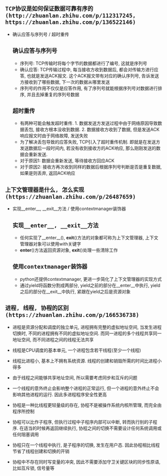 ## **`TCP协议是如何保证数据可靠有序的(http://zhuanlan.zhihu.com/p/112317245, https://zhuanlan.zhihu.com/p/136522146)`**
* 确认应答与序列号 / 超时重传
    ## **`确认应答与序列号`**
    * 序列号: TCP传输时将每个字节的数据都进行了编号, 这就是序列号
    * 确认应答: TCP传输过程中, 每当接收方收到数据后, 都会对传输方进行应答, 也就是发送ACK报文. 这个ACK报文带有对应的确认序列号, 告诉发送方接收到了哪些数据, 下一次的数据从哪里发送
    * 序列号的作用不仅仅是应答作用, 有了序列号就能根据序列号对数据进行排序, 并且去掉重复的序列号数据
    ## **`超时重传`**
    * 有两种可能会触发超时重传. 1. 数据发送方发送过程中由于网络原因导致数据丢包, 接收方根本没收到数据. 2. 数据接收方收到了数据, 但是发送ACK响应报文时由于网络故障, 发送失败
    * 为了解决丢包导致的应答失败, TCP引入了超时重传机制. 即就是在发送方发送数据后一段时间内, 若没有收到接收方的ACK响应, 那么刚刚发送的数据会重新发送.
    * 对于原因1: 数据会重新发送, 等待接收方回应ACK
    * 对于原因2: 接收方再次收到同样的数据后根据序列号判断是否是重复数据, 如果是则丢弃, 返回ACK响应

## **`上下文管理器是什么, 怎么实现(https://zhuanlan.zhihu.com/p/26487659)`**
* 实现__enter__, __exit__方法 / 使用contextmanager装饰器
    ## **`实现__enter__, __exit__方法`**
    * 任何实现了__enter__(), __exit__()方法的对象都可称为上下文管理器, 上下文管理器对象可以使用with关键字
    * __enter__()方法返回资源对象, __exit__()处理一些清除工作
    ## **`使用contextmanager装饰器`**
    * python还提供contextmanager, 更进一步简化了上下文管理器的实现方式
    * 通过yield将函数分割成两部分, yield之前的部分在__enter__中执行, yield之后的部分在__exit__中执行, 紧跟在yield之后是资源对象

## **`进程, 线程, 协程的区别(https://zhuanlan.zhihu.com/p/166536738)`**
* 进程是资源分配和调度的独立单元, 进程拥有完整的虚拟地址空间, 当发生进程切换时, 不同的进程拥有不同的虚拟地址空间. 而同一进程的多个线程共享同一地址空间, 而不同进程之间的线程无法共享
* 线程是CPU调度的基本单元, 一个进程包含若干线程(至少一个线程)
* 线程比进程小, 基本上不拥有系统资源. 线程的创建和销毁所需的时间比进程小得多
* 由于线程之间能够共享地址空间, 所以需要考虑同步和互斥的问题
* 一个线程的意外终止会影响整个进程的正常运行, 但一个进程的意外终止不会影响其他进程的运行. 因此多进程程序安全性更高

* 协程是一种比线程更轻量级的存在, 协程不是被操作系统内核所管理, 而完全由程序所控制
* 协程可以比作子程序, 但执行过程中子程序内部可以中断, 转而执行别的子程序. 在适当的时候再返回继续执行, 协程之间的切换不需要设计任何系统调用或任何阻塞调用
* 协程只在一个线程中执行, 是子程序的切换, 发生在用户态. 因此协程相比线程节省了线程创建和切换的开销
* 协程中不存在同时写变量的冲突, 因此不需要添加守卫关键区块的同步性原语, 比如互斥锁, 信号量等